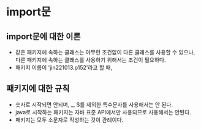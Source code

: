 # import문
## import문에 대한 이론
- 같은 패키지에 속하는 클래스는 아무런 조건없이 다른 클래스를 사용할 수 있으나, 다른 패키지에 속하는 클래스를 사용하기 위해서는 조건이 필요하다.
- 패키지 이름이 'jin221013.p152'라고 할 때,
## 패키지에 대한 규칙
- 숫자로 시작되면 안되며, _, $를 제외한 특수문자를 사용해서는 안 된다.  
- java로 시작하는 패키지는 자바 표준 API에서만 사용되므로 사용해서는 안된다.  
- 패키지는 모두 소문자로 작성하는 것이 관례이다.  